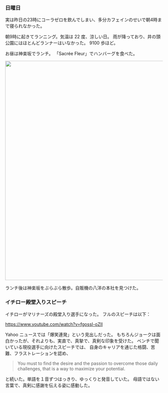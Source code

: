 ### 日曜日

実は昨日の23時にコーラゼロを飲んでしまい、多分カフェインのせいで朝4時まで寝られなかった。

朝9時に起きてランニング。気温は 22 度、涼しい日。
雨が降っており、井の頭公園にはほとんどランナーはいなかった。
9100 歩ほど。

お昼は神楽坂でランチ。
「Sacrée Fleur」でハンバーグを食べた。

<img src="https://i.imgur.com/gBjhHzQ.jpg" width="700">

ランチ後は神楽坂をぶらぶら散歩。自販機の八洋の本社を見つけた。

### イチロー殿堂入りスピーチ

イチローがマリナーズの殿堂入り選手になった。
フルのスピーチは以下：

https://www.youtube.com/watch?v=fgossI-oZII

Yahoo ニュースでは「爆笑連発」という見出しだった。
もちろんジョークは面白かったが、それよりも、実直で、真摯で、真剣な印象を受けた。
ベンチで聞いている現役選手に向けたスピーチでは、
自身のキャリアを通じた格闘、苦難、フラストレーションを認め、

> You must to find the desire and the passion to overcome those daily challenges, that is a way to maximize your potential.

と続いた。単語を１音ずつはっきり、ゆっくりと発音していた。
母語ではない言葉で、真剣に感謝を伝える姿に感動した。